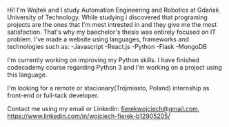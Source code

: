 Hi! I'm Wojtek and I study Automation Engineering and Robotics at Gdańsk University of Technology. While studying i discovered that programing projects are the ones that I'm most
intrested in and they give me the most satisfaction. That's why my baechelor's thesis was entirely focused on IT problem. I've made a website using languages, frameworks and
technologies such as:
-Javascript
-React.js
-Python
-Flask
-MongoDB

I'm currently working on improving my Python skills. I have finished codecademy course regarding Python 3 and I'm working on a project using this language.

I'm looking for a remote or stacionary(Trójmiasto, Poland) internship as front-end or full-tack developer.

Contact me using my email or Linkedin:
fierekwojciech@gmail.com, 
https://www.linkedin.com/in/wojciech-fierek-b12905205/

